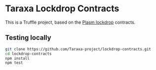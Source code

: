 # Taraxa Lockdrop Contracts

This is a Truffle project, based on the [Plasm lockdrop](https://github.com/staketechnologies/lockdrop-ui) contracts.

## Testing locally

```sh
git clone https://github.com/Taraxa-project/lockdrop-contracts.git
cd lockdrop-contracts
npm install
npm test
```